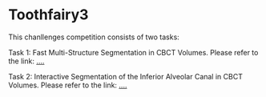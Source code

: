 # Toothfairy3
This chanllenges competition consists of two tasks:

Task 1: Fast Multi-Structure Segmentation in CBCT Volumes. Please refer to the link: [....](https://github.com/duola-wa/MICCAI-2025-ToothFairy3-Task-1)

Task 2: Interactive Segmentation of the Inferior Alveolar Canal in CBCT Volumes. Please refer to the link: [....](https://github.com/duola-wa/MICCAI-2025-ToothFairy3-Task-2)
